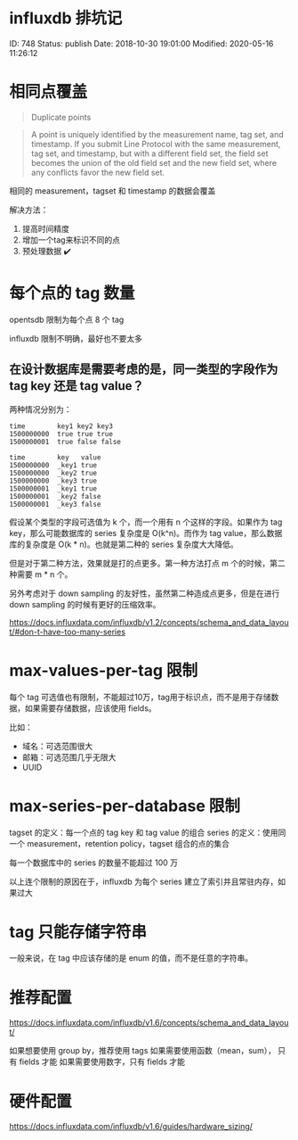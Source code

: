 # influxdb 排坑记


ID: 748
Status: publish
Date: 2018-10-30 19:01:00
Modified: 2020-05-16 11:26:12


# 相同点覆盖

> Duplicate points

> A point is uniquely identified by the measurement name, tag set, and timestamp. If you submit Line Protocol with the same measurement, tag set, and timestamp, but with a different field set, the field set becomes the union of the old field set and the new field set, where any conflicts favor the new field set.

相同的 measurement，tagset 和 timestamp 的数据会覆盖

解决方法：

1. 提高时间精度
2. 增加一个tag来标识不同的点
3. 预处理数据 ✔️

# 每个点的 tag 数量

opentsdb 限制为每个点 8 个 tag

influxdb 限制不明确，最好也不要太多

## 在设计数据库是需要考虑的是，同一类型的字段作为 tag key 还是 tag value？

两种情况分别为：

```
time        key1 key2 key3
1500000000  true true true
1500000001  true false false
```

```
time        key   value
1500000000  _key1 true
1500000000  _key2 true
1500000000  _key3 true
1500000001  _key1 true
1500000001  _key2 false
1500000001  _key3 false
```

假设某个类型的字段可选值为 k 个，而一个用有 n 个这样的字段。如果作为 tag key，那么可能数据库的 series 复杂度是 O(k^n)。而作为 tag value，那么数据库的复杂度是 O(k * n)。也就是第二种的 series 复杂度大大降低。

但是对于第二种方法，效果就是打的点更多。第一种方法打点 m 个的时候，第二种需要 m * n 个。

另外考虑对于 down sampling 的友好性，虽然第二种造成点更多，但是在进行 down sampling 的时候有更好的压缩效率。

https://docs.influxdata.com/influxdb/v1.2/concepts/schema_and_data_layout/#don-t-have-too-many-series

# max-values-per-tag 限制

每个 tag 可选值也有限制，不能超过10万，tag用于标识点，而不是用于存储数据，如果需要存储数据，应该使用 fields。

比如：

- 域名：可选范围很大
- 邮箱：可选范围几乎无限大
- UUID

# max-series-per-database 限制

tagset 的定义：每一个点的 tag key 和 tag value 的组合
series 的定义：使用同一个 measurement，retention policy，tagset 组合的点的集合

每一个数据库中的 series 的数量不能超过 100 万

以上连个限制的原因在于，influxdb 为每个 series 建立了索引并且常驻内存，如果过大

# tag 只能存储字符串


一般来说，在 tag 中应该存储的是 enum 的值，而不是任意的字符串。

# 推荐配置

https://docs.influxdata.com/influxdb/v1.6/concepts/schema_and_data_layout/

如果想要使用 group by，推荐使用 tags
如果需要使用函数（mean，sum）， 只有 fields 才能
如果需要使用数字，只有 fields 才能

# 硬件配置

https://docs.influxdata.com/influxdb/v1.6/guides/hardware_sizing/